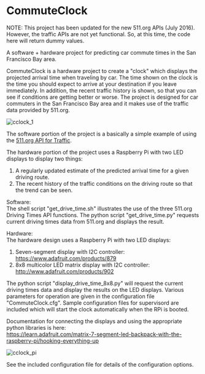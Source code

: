 # CommuteClock
NOTE: This project has been updated for the new 511.org APIs (July 2016). However, the traffic APIs are not yet functional.
So, at this time, the code here will return dummy values.

A software + hardware project for predicting car commute times in the San Francisco Bay area.

CommuteClock is a hardware project to create a "clock" which displays the projected arrival time when traveling by car.
The time shown on the clock is the time you should expect to arrive at your destination if you leave immediately.
In addition, the recent traffic history is shown, so that you can see if conditions are getting better or worse.
The project is designed for car commuters in the San Francisco Bay area and it makes use of the traffic data provided by 511.org.

![cclock_1](https://cloud.githubusercontent.com/assets/13460989/8977347/2ea9ce9e-364d-11e5-900f-bea73bebcab5.jpg)

The software portion of the project is a basically a simple example of using the [511.org API for Traffic](http://511.org/developers/list/resources/).

The hardware portion of the project uses a Raspberry Pi with two LED displays to display two things:

1. A regularly updated estimate of the predicted arrival time for a given driving route.
2. The recent history of the traffic conditions on the driving route so that the trend can be seen.

Software:  
The shell script "get_drive_time.sh" illustrates the use of the three 511.org Driving Times API functions.
The python script "get_drive_time.py" requests current driving times data from 511.org and displays the result.

Hardware:  
The hardware design uses a Raspberry Pi with two LED displays:

1. Seven-segment display with I2C controller:
	https://www.adafruit.com/products/879
2. 8x8 multicolor LED matrix display with I2C controller:
	http://www.adafruit.com/products/902

The python script "display_drive_time_8x8.py" will request the current driving times data and display the results on the LED displays.
Various parameters for operation are given in the configuration file "CommuteClock.cfg". Sample configuration files for supervisord are included which will start the clock automatically when the RPi is booted.

Documentation for connecting the displays and using the appropriate python libraries is here:  
https://learn.adafruit.com/matrix-7-segment-led-backpack-with-the-raspberry-pi/hooking-everything-up

![cclock_pi](https://cloud.githubusercontent.com/assets/13460989/8977349/326b9292-364d-11e5-8cb1-61277df2e736.jpg)

See the included configuration file for details of the configuration options.
